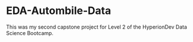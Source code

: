 # EDA-Autombile-Data
This was my second capstone project for Level 2 of the HyperionDev Data Science Bootcamp. 
